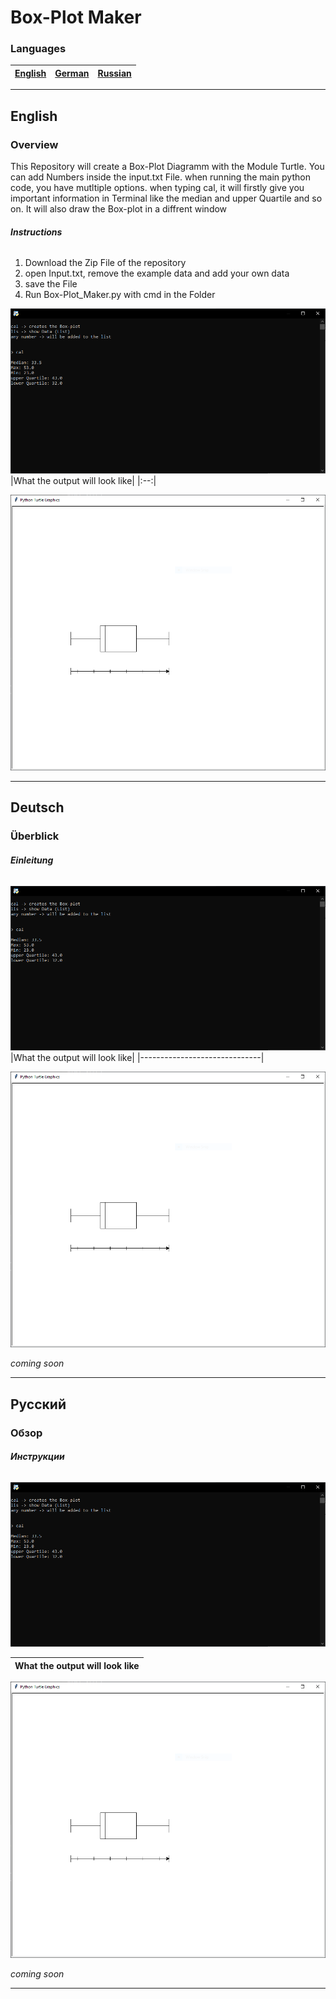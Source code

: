 # Box-Plot Maker

### **Languages**

| [English](#English) | [German](#Deutsch) | [Russian](#Русский) |
|---------------------|--------------------|---------------------|

---

## **English**

### **Overview**

This Repository will create a Box-Plot Diagramm with the Module Turtle.
You can add Numbers inside the input.txt File.
when running the main python code, you have mutltiple options.
when typing cal, it will firstly give you important information in Terminal like the median
and upper Quartile and so on. It will also draw the Box-plot in a diffrent window

###### **Instructions**

1. Download the Zip File of the repository
2. open Input.txt, remove the example data and add your own data
3. save the File
4. Run Box-Plot_Maker.py with cmd in the Folder 

![Terminal](Pictures/terminal.png)
|What the output will look like|
|:--:|

![Diagram](Pictures/window.png)

---

## **Deutsch**

### **Überblick**

###### **Einleitung**

![Terminal](Pictures/terminal.png)
|What the output will look like|
|------------------------------|

![Diagram](Pictures/window.png)

*coming soon*

---

## **Русский**

### **Обзор**

###### **Инструкции**

![Terminal](Pictures/terminal.png)

|What the output will look like|
|------------------------------|

![Diagram](Pictures/window.png)

*coming soon*

---
